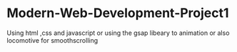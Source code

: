 # Modern-Web-Development-Project1
Using  html ,css and javascript or using the gsap libeary to animation or also locomotive for smoothscrolling
